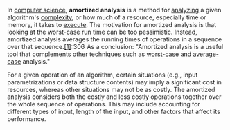 In [computer science](https://en.wikipedia.org/wiki/Computer_science "Computer science"), **amortized analysis** is a method for [analyzing](https://en.wikipedia.org/wiki/Analysis_of_algorithms "Analysis of algorithms") a given algorithm's [complexity](https://en.wikipedia.org/wiki/Computational_complexity "Computational complexity"), or how much of a resource, especially time or memory, it takes to [execute](https://en.wikipedia.org/wiki/Execution_(computing) "Execution (computing)"). The motivation for amortized analysis is that looking at the worst-case run time can be too pessimistic. Instead, amortized analysis averages the running times of operations in a sequence over that sequence.[[1]](https://en.wikipedia.org/wiki/Amortized_analysis#cite_note-tarjan-1): 306  As a conclusion: "Amortized analysis is a useful tool that complements other techniques such as [worst-case](https://en.wikipedia.org/wiki/Worst-case_execution_time "Worst-case execution time") and [average-case](https://en.wikipedia.org/wiki/Average-case_complexity "Average-case complexity") analysis."

For a given operation of an algorithm, certain situations (e.g., input parametrizations or data structure contents) may imply a significant cost in resources, whereas other situations may not be as costly. The amortized analysis considers both the costly and less costly operations together over the whole sequence of operations. This may include accounting for different types of input, length of the input, and other factors that affect its performance.
